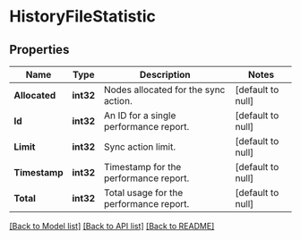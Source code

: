 # HistoryFileStatistic

## Properties
Name | Type | Description | Notes
------------ | ------------- | ------------- | -------------
**Allocated** | **int32** | Nodes allocated for the sync action. | [default to null]
**Id** | **int32** | An ID for a single performance report. | [default to null]
**Limit** | **int32** | Sync action limit. | [default to null]
**Timestamp** | **int32** | Timestamp for the performance report. | [default to null]
**Total** | **int32** | Total usage for the performance report. | [default to null]

[[Back to Model list]](../README.md#documentation-for-models) [[Back to API list]](../README.md#documentation-for-api-endpoints) [[Back to README]](../README.md)


